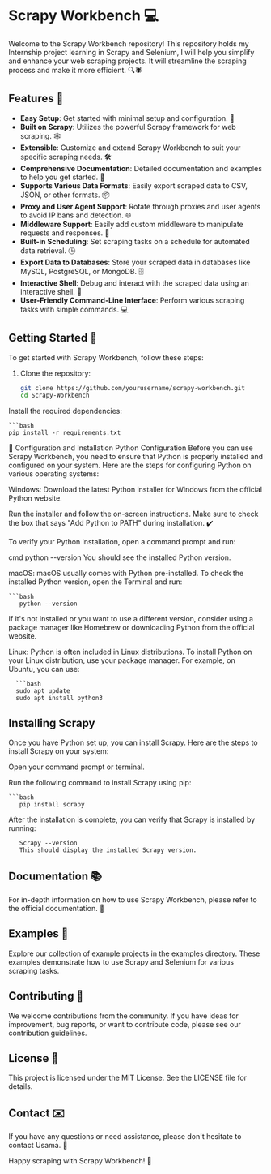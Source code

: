 # Scrapy Workbench 💻

Welcome to the Scrapy Workbench repository! This repository holds my Internship project learning in Scrapy and Selenium, I will help you simplify and enhance your web scraping projects. It will streamline the scraping process and make it more efficient. 🔍🕷️

## Features 🌟

- **Easy Setup**: Get started with minimal setup and configuration. 🚀
- **Built on Scrapy**: Utilizes the powerful Scrapy framework for web scraping. 🕸️
- **Extensible**: Customize and extend Scrapy Workbench to suit your specific scraping needs. 🛠️
- **Comprehensive Documentation**: Detailed documentation and examples to help you get started. 📖
- **Supports Various Data Formats**: Easily export scraped data to CSV, JSON, or other formats. 📦
- **Proxy and User Agent Support**: Rotate through proxies and user agents to avoid IP bans and detection. 🌐
- **Middleware Support**: Easily add custom middleware to manipulate requests and responses. 🤖
- **Built-in Scheduling**: Set scraping tasks on a schedule for automated data retrieval. 🕒
- **Export Data to Databases**: Store your scraped data in databases like MySQL, PostgreSQL, or MongoDB. 🗄️
- **Interactive Shell**: Debug and interact with the scraped data using an interactive shell. 💬
- **User-Friendly Command-Line Interface**: Perform various scraping tasks with simple commands. 💻

## Getting Started 🚀

To get started with Scrapy Workbench, follow these steps:

1. Clone the repository:

   ```bash
   git clone https://github.com/yourusername/scrapy-workbench.git
   cd Scrapy-Workbench

Install the required dependencies:

    ```bash
    pip install -r requirements.txt

🐍 Configuration and Installation
Python Configuration
Before you can use Scrapy Workbench, you need to ensure that Python is properly installed and configured on your system. Here are the steps for configuring Python on various operating systems:

Windows:
Download the latest Python installer for Windows from the official Python website.

Run the installer and follow the on-screen instructions. Make sure to check the box that says "Add Python to PATH" during installation. ✔️

To verify your Python installation, open a command prompt and run:

cmd
python --version
You should see the installed Python version.

macOS:
macOS usually comes with Python pre-installed. To check the installed Python version, open the Terminal and run:

    ```bash
       python --version
If it's not installed or you want to use a different version, consider using a package manager like Homebrew or downloading Python from the official website.

Linux:
Python is often included in Linux distributions. To install Python on your Linux distribution, use your package manager. For example, on Ubuntu, you can use:

      ```bash
      sudo apt update
      sudo apt install python3

## Installing Scrapy
Once you have Python set up, you can install Scrapy. Here are the steps to install Scrapy on your system:

Open your command prompt or terminal.

Run the following command to install Scrapy using pip:

    ```bash
       pip install scrapy
After the installation is complete, you can verify that Scrapy is installed by running:

       Scrapy --version
       This should display the installed Scrapy version.

## Documentation 📚
For in-depth information on how to use Scrapy Workbench, please refer to the official documentation. 📜

## Examples 🚀
Explore our collection of example projects in the examples directory. These examples demonstrate how to use Scrapy and Selenium for various scraping tasks.

## Contributing 🤝
We welcome contributions from the community. If you have ideas for improvement, bug reports, or want to contribute code, please see our contribution guidelines.

## License 📝
This project is licensed under the MIT License. See the LICENSE file for details.

## Contact ✉️
If you have any questions or need assistance, please don't hesitate to contact Usama. 📧

Happy scraping with Scrapy Workbench! 🎉 

